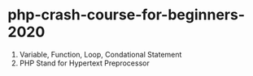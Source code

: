 # php-crash-course-for-beginners-2020

1. Variable, Function, Loop, Condational Statement
2. PHP Stand for Hypertext Preprocessor
